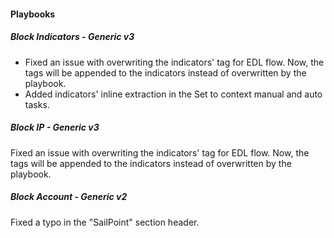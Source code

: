 #### Playbooks

##### Block Indicators - Generic v3
- Fixed an issue with overwriting the indicators' tag for EDL flow. Now, the tags will be appended to the indicators instead of overwritten by the playbook.
- Added indicators' inline extraction in the Set to context manual and auto tasks.   
##### Block IP - Generic v3
Fixed an issue with overwriting the indicators' tag for EDL flow. Now, the tags will be appended to the indicators instead of overwritten by the playbook.
##### Block Account - Generic v2
Fixed a typo in the "SailPoint" section header.
